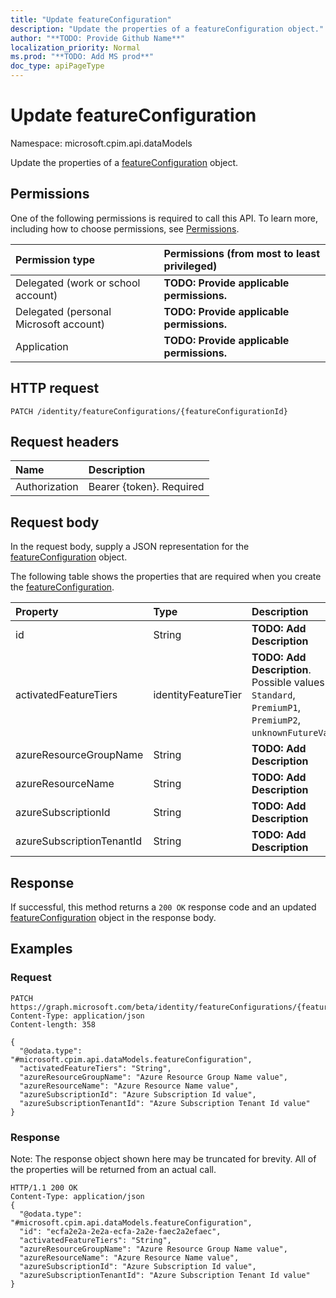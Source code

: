 ```yaml
---
title: "Update featureConfiguration"
description: "Update the properties of a featureConfiguration object."
author: "**TODO: Provide Github Name**"
localization_priority: Normal
ms.prod: "**TODO: Add MS prod**"
doc_type: apiPageType
---
```


# Update featureConfiguration

Namespace: microsoft.cpim.api.dataModels

Update the properties of a [featureConfiguration](../resources/microsoft.cpim.api.datamodels-featureconfiguration.md) object.

## Permissions
One of the following permissions is required to call this API. To learn more, including how to choose permissions, see [Permissions](/concepts/permissions-reference.md).

|Permission type|Permissions (from most to least privileged)|
|:---|:---|
|Delegated (work or school account)|**TODO: Provide applicable permissions.**|
|Delegated (personal Microsoft account)|**TODO: Provide applicable permissions.**|
|Application|**TODO: Provide applicable permissions.**|

## HTTP request
<!-- {
  "blockType": "ignored"
}
-->
``` http
PATCH /identity/featureConfigurations/{featureConfigurationId}
```

## Request headers
|Name|Description|
|:---|:---|
|Authorization|Bearer {token}. Required|

## Request body
In the request body, supply a JSON representation for the [featureConfiguration](../resources/microsoft.cpim.api.datamodels-featureconfiguration.md) object.

The following table shows the properties that are required when you create the [featureConfiguration](../resources/microsoft.cpim.api.datamodels-featureconfiguration.md).

|Property|Type|Description|
|:---|:---|:---|
|id|String|**TODO: Add Description**|
|activatedFeatureTiers|identityFeatureTier|**TODO: Add Description**. Possible values are: `Standard`, `PremiumP1`, `PremiumP2`, `unknownFutureValue`.|
|azureResourceGroupName|String|**TODO: Add Description**|
|azureResourceName|String|**TODO: Add Description**|
|azureSubscriptionId|String|**TODO: Add Description**|
|azureSubscriptionTenantId|String|**TODO: Add Description**|



## Response
If successful, this method returns a `200 OK` response code and an updated [featureConfiguration](../resources/microsoft.cpim.api.datamodels-featureconfiguration.md) object in the response body.

## Examples

### Request
<!-- {
  "blockType": "request",
  "name": "update_featureconfiguration"
}
-->
``` http
PATCH https://graph.microsoft.com/beta/identity/featureConfigurations/{featureConfigurationId}
Content-Type: application/json
Content-length: 358

{
  "@odata.type": "#microsoft.cpim.api.dataModels.featureConfiguration",
  "activatedFeatureTiers": "String",
  "azureResourceGroupName": "Azure Resource Group Name value",
  "azureResourceName": "Azure Resource Name value",
  "azureSubscriptionId": "Azure Subscription Id value",
  "azureSubscriptionTenantId": "Azure Subscription Tenant Id value"
}
```

### Response
Note: The response object shown here may be truncated for brevity. All of the properties will be returned from an actual call.
<!-- {
  "blockType": "response",
  "truncated": true
}
-->
``` http
HTTP/1.1 200 OK
Content-Type: application/json
{
  "@odata.type": "#microsoft.cpim.api.dataModels.featureConfiguration",
  "id": "ecfa2e2a-2e2a-ecfa-2a2e-faec2a2efaec",
  "activatedFeatureTiers": "String",
  "azureResourceGroupName": "Azure Resource Group Name value",
  "azureResourceName": "Azure Resource Name value",
  "azureSubscriptionId": "Azure Subscription Id value",
  "azureSubscriptionTenantId": "Azure Subscription Tenant Id value"
}
```


